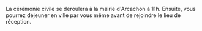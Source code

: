 La cérémonie civile se déroulera à la mairie d'Arcachon à 11h.
Ensuite, vous pourrez déjeuner en ville par vous même avant de rejoindre le lieu de réception.
